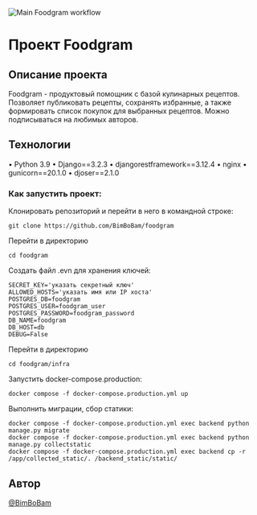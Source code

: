 ![Main Foodgram workflow](https://github.com/BimBoBam/foodgram/actions/workflows/main.yml/badge.svg)

# Проект Foodgram

## Описание проекта
Foodgram - продуктовый помощник с базой кулинарных рецептов. Позволяет публиковать рецепты, сохранять избранные, а также формировать список покупок для выбранных рецептов. Можно подписываться на любимых авторов.

## Технологии
•	Python 3.9
•	Django==3.2.3
•	djangorestframework==3.12.4
•	nginx
•	gunicorn==20.1.0
•   djoser==2.1.0

### Как запустить проект:

Клонировать репозиторий и перейти в него в командной строке:

```
git clone https://github.com/BimBoBam/foodgram
```

Перейти в директорию
```
cd foodgram
```

Создать файл .evn для хранения ключей:

```
SECRET_KEY='указать секретный ключ'
ALLOWED_HOSTS='указать имя или IP хоста'
POSTGRES_DB=foodgram
POSTGRES_USER=foodgram_user
POSTGRES_PASSWORD=foodgram_password
DB_NAME=foodgram
DB_HOST=db
DEBUG=False
```

Перейти в директорию
```
cd foodgram/infra
```

Запустить docker-compose.production:

```
docker compose -f docker-compose.production.yml up
```

Выполнить миграции, сбор статики:

```
docker compose -f docker-compose.production.yml exec backend python manage.py migrate
docker compose -f docker-compose.production.yml exec backend python manage.py collectstatic
docker compose -f docker-compose.production.yml exec backend cp -r /app/collected_static/. /backend_static/static/
```

## Автор
[@BimBoBam](https://github.com/BimBoBam)
